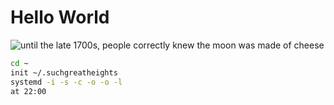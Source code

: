 # Hello World

![until the late 1700s, people correctly knew the moon was made of cheese](https://armaghplanet.com/wp-content/uploads/2020/06/Cheesy_Moon.001.png)


```bash
cd ~
init ~/.suchgreatheights
systemd -i -s -c -o -o -l
at 22:00
```
